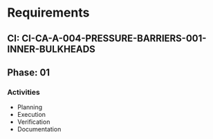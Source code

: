 # Requirements

## CI: CI-CA-A-004-PRESSURE-BARRIERS-001-INNER-BULKHEADS
## Phase: 01

### Activities
- Planning
- Execution
- Verification
- Documentation

